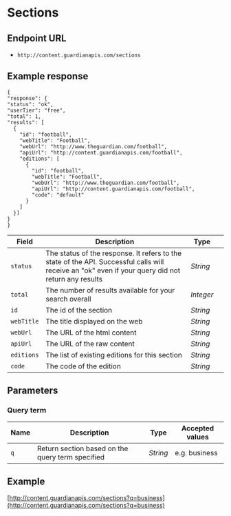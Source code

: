 Sections
=======

## Endpoint URL
* `http://content.guardianapis.com/sections`

## Example response

    {
    "response": {
    "status": "ok",
    "userTier": "free",
    "total": 1,
    "results": [
      {
        "id": "football",
        "webTitle": "Football",
        "webUrl": "http://www.theguardian.com/football",
        "apiUrl": "http://content.guardianapis.com/football",
        "editions": [
          {
            "id": "football",
            "webTitle": "Football",
            "webUrl": "http://www.theguardian.com/football",
            "apiUrl": "http://content.guardianapis.com/football",
            "code": "default"
          }
        ]
      }]
    }
    }

Field  | Description | Type |  |
------ | ----------- | ---- |--|
`status` | The status of the response. It refers to the state of the API. Successful calls will receive an "ok" even if your query did not return any results |  *String*
`total` |  The number of results available for your search overall | *Integer*
`id` | The id of the section | *String*
`webTitle` | The title displayed on the web |  *String*
`webUrl` | The URL of the html content | *String*
`apiUrl` | The URL of the raw content | *String*
`editions` | The list of existing editions for this section | *String*
`code` | The code of the edition | *String*

## Parameters

### Query term

Name  | Description | Type | Accepted values
----- | ----------- | ---- | ---------------
`q` | Return section based on the query term specified | *String* | e.g. business

## Example
[http://content.guardianapis.com/sections?q=business](http://content.guardianapis.com/sections?q=business)

